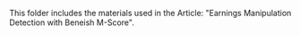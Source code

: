 This folder includes the materials used in the Article: "Earnings Manipulation Detection with Beneish M-Score".
